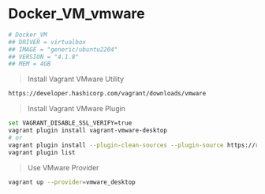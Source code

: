 # Docker_VM_vmware

```bash
# Docker_VM
## DRIVER = virtualbox
## IMAGE = "generic/ubuntu2204"
## VERSION = "4.1.8"
## MEM = 4GB
```

> Install Vagrant VMware Utility

```bash
https://developer.hashicorp.com/vagrant/downloads/vmware
```

> Install Vagrant VMware Plugin

```bash
set VAGRANT_DISABLE_SSL_VERIFY=true
vagrant plugin install vagrant-vmware-desktop
# or
vagrant plugin install --plugin-clean-sources --plugin-source https://rubygems.org vagrant-vmware-desktop
vagrant plugin list
```

> Use VMware Provider

```bash
vagrant up --provider=vmware_desktop
```
